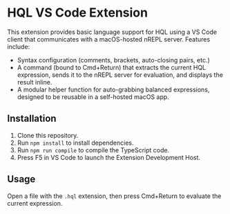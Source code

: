 # HQL VS Code Extension

This extension provides basic language support for HQL using a VS Code client that communicates with a macOS-hosted nREPL server. Features include:
- Syntax configuration (comments, brackets, auto-closing pairs, etc.)
- A command (bound to Cmd+Return) that extracts the current HQL expression, sends it to the nREPL server for evaluation, and displays the result inline.
- A modular helper function for auto-grabbing balanced expressions, designed to be reusable in a self-hosted macOS app.

## Installation

1. Clone this repository.
2. Run `npm install` to install dependencies.
3. Run `npm run compile` to compile the TypeScript code.
4. Press F5 in VS Code to launch the Extension Development Host.

## Usage

Open a file with the `.hql` extension, then press Cmd+Return to evaluate the current expression.
